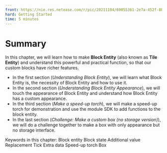 ```yaml
--- 
front: https://nie.res.netease.com/r/pic/20211104/69055361-2e7a-452f-8b1a-f23e1262a03a.jpg 
hard: Getting Started 
time: 5 minutes 
--- 
```


# Summary 

In this chapter, we will learn how to make **Block Entity** (also known as **Tile Entity**) and understand this powerful and practical function, so that our custom blocks have richer features. 

- In the first section (*Understanding Block Entity*), we will learn what Block Entity is, the necessity of Block Entity and how to use it. 
- In the second section (*Understanding Block Entity Appearance*), we will touch the appearance of Block Entity and understand how Block Entity has a custom appearance. 
- In the third section (*Make a speed-up torch*), we will make a speed-up torch for demonstration and use the module SDK to add functions to the block entity. 
- In the last section (*Challenge: Make a custom box (no storage version)*), we will do a challenge together to make a box with only appearance but no storage interface. 

Keywords in this chapter: Block entity Block state Additional value Replacement Tick Extra data Speed-up torch Box